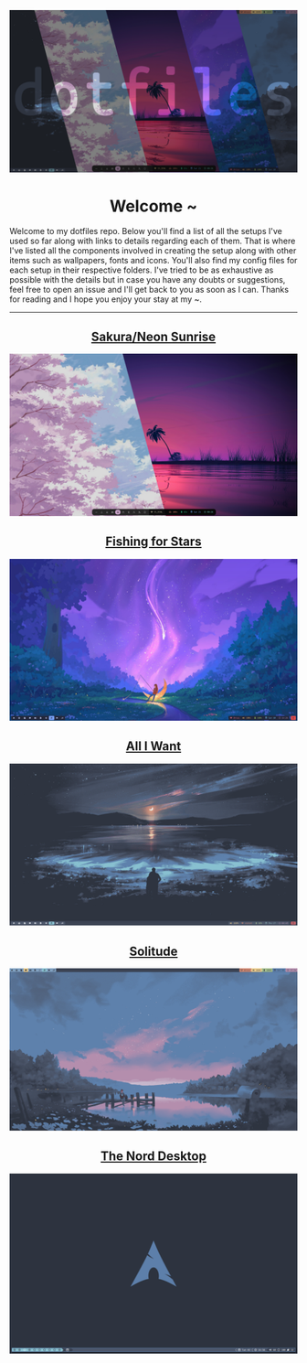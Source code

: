 ![Banner Image](/images/banner.png)

<p align="center">
	<h1 align="center">Welcome ~</h1>
</p>

Welcome to my dotfiles repo. Below you'll find a list of all the setups I've used so far along with links to details regarding each of them. That is where I've listed all the components involved in creating the setup along with other items such as wallpapers, fonts and icons. You'll also find my config files for each setup in their respective folders. I've tried to be as exhaustive as possible with the details but in case you have any doubts or suggestions, feel free to open an issue and I'll get back to you as soon as I can. Thanks for reading and I hope you enjoy your stay at my ~.

---
<body>
	<h2 align="center">
		<a href="https://github.com/lokesh-krishna/dotfiles/tree/main/mountain">Sakura/Neon Sunrise</a>
	</h2>
</body>

![Screenshot of clean system](/images/duo.png)

<body>
	<h2 align="center">
		<a href="https://github.com/lokesh-krishna/dotfiles/tree/main/tokyo-night">Fishing for Stars</a>
	</h2>
</body>

![Screenshot of clean system](/tokyo-night/images/clean.png)

<body>
	<h2 align="center">
		<a href="https://github.com/lokesh-krishna/dotfiles/tree/main/nord-v3">All I Want</a>
	</h2>
</body>

![Screenshot of clean system](/nord-v3/images/clean.png)


<body>
	<h2 align="center">
		<a href="https://github.com/lokesh-krishna/dotfiles/tree/main/nord-v2">Solitude</a>
	</h2>
</body>

![Screenshot of clean system](/nord-v2/images/clean.png)


<body>
	<h2 align="center">
		<a href="https://github.com/lokesh-krishna/dotfiles/tree/main/nord-v1">The Nord Desktop</a>
	</h2>
</body>

![Screenshot of clean system](/nord-v1/images/clean.png)
